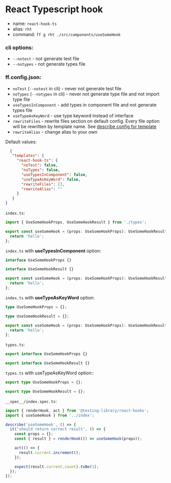 # React Typescript hook
- name: `react-hook-ts`
- alias: `rht`
- command: `ff g rht ./src/components/useSomeHook`

### cli options:
- `--notest` - not generate test file
- `--notypes` - not generate types file

### ff.config.json:
- `noTest` (`--notest` in cli) - never not generate test file
- `noTypes` (`--notypes` in cli) - never not generate type file and not import type file
- `useTypesInComponent` - add types in component file and not generate types file
- `useTypeAsKeyWord` - use type keyword instead of interface
- `rewriteFiles` - rewrite files section on default config. Every file option will be rewritten by template name. See [describe config for template](https://github.com/footzi/file-fairy/blob/main/docs/config-json.md)
- `rewriteAlias` - change alias to your own

Default values:
```json
  {
   "templates": {
     "react-hook-ts": {
       "noTest": false,
       "noTypes": false,
       "useTypesInComponent": false,
       "useTypeAsKeyWord": false,
       "rewriteFiles": [],
       "rewriteAlias": ""
     }
   }
}
```

`index.ts`:
```typescript
import { UseSomeHookProps, UseSomeHookResult } from './types';

export const useSomeHook = (props: UseSomeHookProps): UseSomeHookResult => {
  return 'hello';
};
```

`index.ts` with **useTypesInComponent** option:
```typescript
interface UseSomeHookProps {}

interface UseSomeHookResult {}

export const useSomeHook = (props: UseSomeHookProps): UseSomeHookResult => {
  return 'hello';
};
```

`index.ts` with **useTypeAsKeyWord** option:
```typescript
type UseSomeHookProps = {};

type UseSomeHookResult = {};

export const useSomeHook = (props: UseSomeHookProps): UseSomeHookResult => {
  return 'hello';
};
```

`types.ts`:
```typescript
export interface UseSomeHookProps {}

export interface UseSomeHookResult {}
```

`types.ts` with useTypeAsKeyWord option::
```typescript
export type UseSomeHookProps = {};

export type UseSomeHookResult = {};
```

`__spec__/index.spec.ts`:
```typescript
import { renderHook, act } from '@testing-library/react-hooks';
import { useSomeHook } from '../index';

describe('useSomeHook', () => {
  it('should return correct result', () => {
    const props = {};
    const { result } = renderHook(() => useSomeHook(props));

    act(() => {
      result.current.increment();
    });

    expect(result.current.count).toBe(1);
  });
});
```
